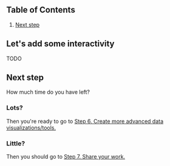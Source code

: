 ## Table of Contents
1. [Next step](#next-step)

## Let's add some interactivity
TODO

## Next step
How much time do you have left?

### Lots?
Then you're ready to go to [Step 6. Create more advanced data visualizations/tools.](6-Create-Advanced-Data-Viz.md)

### Little?
Then you should go to [Step 7. Share your work.](7-Share-Your-Work.md)